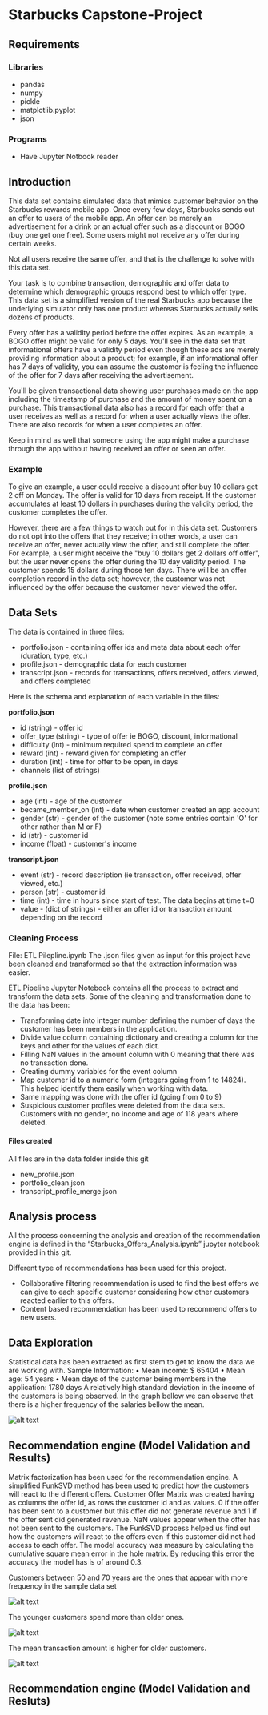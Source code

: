 # Starbucks Capstone-Project
## Requirements
### Libraries
* pandas
* numpy
* pickle
* matplotlib.pyplot
* json

### Programs
* Have Jupyter Notbook reader

## Introduction

This data set contains simulated data that mimics customer behavior on the Starbucks rewards mobile app. Once every few days, Starbucks sends out an offer to users of the mobile app. An offer can be merely an advertisement for a drink or an actual offer such as a discount or BOGO (buy one get one free). Some users might not receive any offer during certain weeks. 

Not all users receive the same offer, and that is the challenge to solve with this data set.

Your task is to combine transaction, demographic and offer data to determine which demographic groups respond best to which offer type. This data set is a simplified version of the real Starbucks app because the underlying simulator only has one product whereas Starbucks actually sells dozens of products.

Every offer has a validity period before the offer expires. As an example, a BOGO offer might be valid for only 5 days. You'll see in the data set that informational offers have a validity period even though these ads are merely providing information about a product; for example, if an informational offer has 7 days of validity, you can assume the customer is feeling the influence of the offer for 7 days after receiving the advertisement.

You'll be given transactional data showing user purchases made on the app including the timestamp of purchase and the amount of money spent on a purchase. This transactional data also has a record for each offer that a user receives as well as a record for when a user actually views the offer. There are also records for when a user completes an offer. 

Keep in mind as well that someone using the app might make a purchase through the app without having received an offer or seen an offer.

### Example

To give an example, a user could receive a discount offer buy 10 dollars get 2 off on Monday. The offer is valid for 10 days from receipt. If the customer accumulates at least 10 dollars in purchases during the validity period, the customer completes the offer.

However, there are a few things to watch out for in this data set. Customers do not opt into the offers that they receive; in other words, a user can receive an offer, never actually view the offer, and still complete the offer. For example, a user might receive the "buy 10 dollars get 2 dollars off offer", but the user never opens the offer during the 10 day validity period. The customer spends 15 dollars during those ten days. There will be an offer completion record in the data set; however, the customer was not influenced by the offer because the customer never viewed the offer.

## Data Sets

The data is contained in three files:

* portfolio.json - containing offer ids and meta data about each offer (duration, type, etc.)
* profile.json - demographic data for each customer
* transcript.json - records for transactions, offers received, offers viewed, and offers completed

Here is the schema and explanation of each variable in the files:

**portfolio.json**
* id (string) - offer id
* offer_type (string) - type of offer ie BOGO, discount, informational
* difficulty (int) - minimum required spend to complete an offer
* reward (int) - reward given for completing an offer
* duration (int) - time for offer to be open, in days
* channels (list of strings)

**profile.json**
* age (int) - age of the customer 
* became_member_on (int) - date when customer created an app account
* gender (str) - gender of the customer (note some entries contain 'O' for other rather than M or F)
* id (str) - customer id
* income (float) - customer's income

**transcript.json**
* event (str) - record description (ie transaction, offer received, offer viewed, etc.)
* person (str) - customer id
* time (int) - time in hours since start of test. The data begins at time t=0
* value - (dict of strings) - either an offer id or transaction amount depending on the record

### Cleaning Process
File: ETL Pilepline.ipynb
The .json files given as input for this project have been cleaned and transformed so that the extraction information was easier. 

ETL Pipeline Jupyter Notebook contains all the process to extract and transform the data sets. Some of the cleaning and transformation done to the data has been:
* Transforming date into integer number defining the number of days the customer has been members in the application.
* Divide value column containing dictionary and creating a column for the keys and other for the values of each dict. 
* Filling NaN values in the amount column with 0 meaning that there was no transaction done.
* Creating dummy variables for the event column
* Map customer id to a numeric form (integers going from 1 to 14824). This helped identify them easily when working with data.
* Same mapping was done with the offer id (going from 0 to 9)
* Suspicious customer profiles were deleted from the data sets. Customers with no gender, no income and age of 118 years where deleted.

#### Files created
All files are in the data folder inside this git
* new_profile.json
* portfolio_clean.json
* transcript_profile_merge.json
 
## Analysis process

All the process concerning the analysis and creation of the recommendation engine is defined in the “Starbucks_Offers_Analysis.ipynb” jupyter notebook provided in this git. 

Different type of recommendations has been used for this project. 
* Collaborative filtering recommendation is used to find the best offers we can give to each specific customer considering how other customers reacted earlier to this offers. 
* Content based recommendation has been used to recommend offers to new users.

## Data Exploration
Statistical data has been extracted as first stem to get to know the data we are working with. 
Sample Information:
•	Mean income: $ 65404
•	Mean age: 54 years
•	Mean days of the customer being members in the application: 1780 days 
A relatively high standard deviation in the income of the customers is being observed. In the graph bellow we can observe that there is a higher frequency of the salaries bellow the mean. 

![alt text](https://github.com/Calebhn/Capstone-Project/blob/main/img/Distribution_of_Customer_Income.png)

## Recommendation engine (Model Validation and Results)
Matrix factorization has been used for the recommendation engine. A simplified FunkSVD method has been used to predict how the customers will react to the different offers. 
Customer Offer Matrix was created having as columns the offer id, as rows the customer id and as values. 0 if the offer has been sent to a customer but this offer did not generate revenue and 1 if the offer sent did generated revenue. NaN values appear when the offer has not been sent to the customers. 
The FunkSVD process helped us find out how the customers will react to the offers even if this customer did not had access to each offer. 
The model accuracy was measure by calculating the cumulative square mean error in the hole matrix. By reducing this error the accuracy the model has is of around 0.3. 

Customers between 50 and 70 years are the ones that appear with more frequency in the sample data set

![alt text](https://github.com/Calebhn/Capstone-Project/blob/main/img/Distribution_of_Customer_Age.png)

The younger customers spend more than older ones. 

![alt text](https://github.com/Calebhn/Capstone-Project/blob/main/img/Distribution_of_amounts_spent_by_customer.png)

The mean transaction amount is higher for older customers. 

![alt text](https://github.com/Calebhn/Capstone-Project/blob/main/img/Mean_Amounts_spent_by_age.png)

## Recommendation engine (Model Validation and Resluts)

